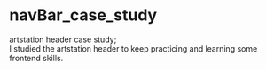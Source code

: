 # navBar_case_study
artstation header case study; <br>
I studied the artstation header to keep practicing and learning some frontend skills.
